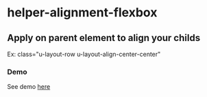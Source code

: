 # helper-alignment-flexbox

## Apply on parent element to align your childs
 Ex: class="u-layout-row u-layout-align-center-center"

 ### Demo
 See demo <a href="https://codepen.io/gss-patricia/pen/pWexbE"> here </a>